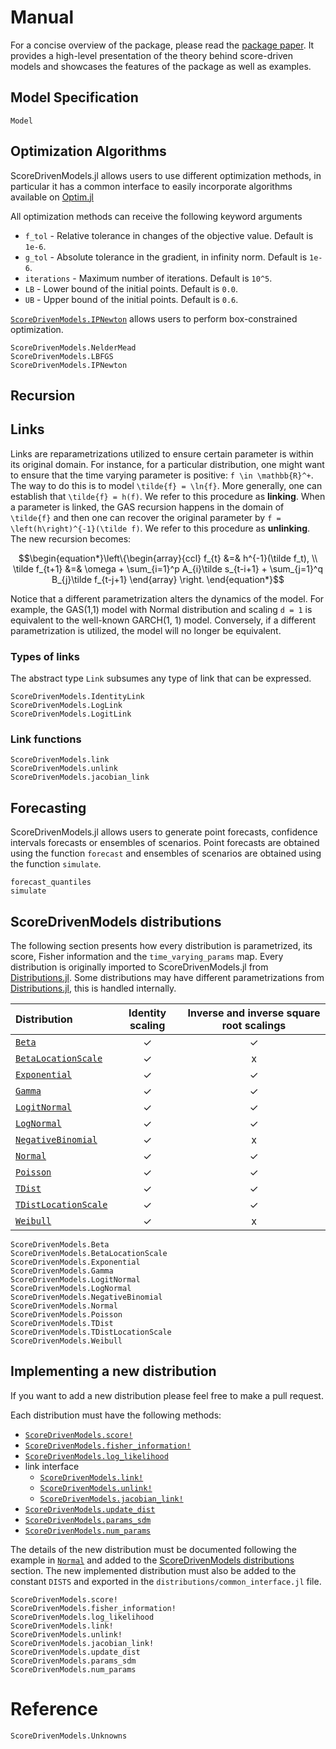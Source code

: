 # Manual

For a concise overview of the package, please read the [package paper](https://arxiv.org/abs/2008.05506). 
It provides a high-level presentation of the theory behind score-driven models and showcases the features of the package as well as examples.

## Model Specification

```@docs
Model
```

## Optimization Algorithms

ScoreDrivenModels.jl allows users to use different optimization methods, in particular
it has a common interface to easily incorporate algorithms available on [Optim.jl](https://github.com/JuliaNLSolvers/Optim.jl)

All optimization methods can receive the following keyword arguments
* `f_tol` - Relative tolerance in changes of the objective value. Default is `1e-6`.
* `g_tol` - Absolute tolerance in the gradient, in infinity norm. Default is `1e-6`.
* `iterations` - Maximum number of iterations. Default is `10^5`.
* `LB` - Lower bound of the initial points. Default is `0.0`.
* `UB` - Upper bound of the initial points. Default is `0.6`.

[`ScoreDrivenModels.IPNewton`](@ref) allows users to perform box-constrained optimization.

```@docs
ScoreDrivenModels.NelderMead
ScoreDrivenModels.LBFGS
ScoreDrivenModels.IPNewton
```

## Recursion

## Links

Links are reparametrizations utilized to ensure certain parameter is within its original domain. 
For instance, for a particular distribution, one might want to ensure that the time varying 
parameter is positive: ``f \in \mathbb{R}^+``. The way to do this is to model ``\tilde{f} = \ln{f}``. 
More generally, one can establish that ``\tilde{f} = h(f)``. We refer to this procedure as 
**linking**. When a parameter is linked, the GAS recursion happens in the domain of ``\tilde{f}`` 
and then one can recover the original parameter by ``f = \left(h\right)^{-1}(\tilde f)``. 
We refer to this procedure as **unlinking**. The new recursion becomes:

```math
\begin{equation*}\left\{\begin{array}{ccl}
    f_{t} &=& h^{-1}(\tilde f_t), \\
    \tilde f_{t+1} &=& \omega + \sum_{i=1}^p A_{i}\tilde s_{t-i+1} + \sum_{j=1}^q B_{j}\tilde f_{t-j+1}
    \end{array}
    \right.
\end{equation*}
```

Notice that a different parametrization alters the dynamics of the model. For example, 
the GAS(1,1) model with Normal distribution and scaling ``d = 1`` is equivalent to the well-known 
GARCH(1, 1) model. Conversely, if a different parametrization is utilized, the model will 
no longer be equivalent.

### Types of links

The abstract type `Link` subsumes any type of link that can be expressed.

```@docs
ScoreDrivenModels.IdentityLink
ScoreDrivenModels.LogLink
ScoreDrivenModels.LogitLink
```

### Link functions

```@docs
ScoreDrivenModels.link
ScoreDrivenModels.unlink
ScoreDrivenModels.jacobian_link
```

## Forecasting

ScoreDrivenModels.jl allows users to generate point forecasts, confidence intervals 
forecasts or ensembles of scenarios. Point forecasts are obtained using the function `forecast` 
and ensembles of scenarios are obtained using the function `simulate`.

```@docs
forecast_quantiles
simulate
```

## ScoreDrivenModels distributions

The following section presents how every distribution is parametrized, its score, Fisher information
and the `time_varying_params` map. Every distribution is originally imported to ScoreDrivenModels.jl
from [Distributions.jl](https://github.com/JuliaStats/Distributions.jl). Some distributions may have different
parametrizations from [Distributions.jl](https://github.com/JuliaStats/Distributions.jl),
this is handled internally.

| Distribution | Identity scaling | Inverse and inverse square root scalings |
| :------- |:---------------:|:--------------------:|
|[`Beta`](@ref)| ✓ | ✓  |
|[`BetaLocationScale`](@ref)| ✓ |  x  |
|[`Exponential`](@ref)| ✓ | ✓  |
|[`Gamma`](@ref)| ✓ | ✓  |
|[`LogitNormal`](@ref)| ✓ | ✓  |
|[`LogNormal`](@ref)| ✓ | ✓  |
|[`NegativeBinomial`](@ref)| ✓ |  x  |
|[`Normal`](@ref)| ✓ | ✓  |
|[`Poisson`](@ref)| ✓ | ✓  |
|[`TDist`](@ref)| ✓ | ✓  |
|[`TDistLocationScale`](@ref)| ✓ | ✓  |
|[`Weibull`](@ref)| ✓ |  x  |


```@docs
ScoreDrivenModels.Beta
ScoreDrivenModels.BetaLocationScale
ScoreDrivenModels.Exponential
ScoreDrivenModels.Gamma
ScoreDrivenModels.LogitNormal
ScoreDrivenModels.LogNormal
ScoreDrivenModels.NegativeBinomial
ScoreDrivenModels.Normal
ScoreDrivenModels.Poisson
ScoreDrivenModels.TDist
ScoreDrivenModels.TDistLocationScale
ScoreDrivenModels.Weibull
```

## Implementing a new distribution

If you want to add a new distribution please feel free to make a pull request.

Each distribution must have the following methods:
* [`ScoreDrivenModels.score!`](@ref)
* [`ScoreDrivenModels.fisher_information!`](@ref)
* [`ScoreDrivenModels.log_likelihood`](@ref)
* link interface
    * [`ScoreDrivenModels.link!`](@ref)
    * [`ScoreDrivenModels.unlink!`](@ref)
    * [`ScoreDrivenModels.jacobian_link!`](@ref)
* [`ScoreDrivenModels.update_dist`](@ref)
* [`ScoreDrivenModels.params_sdm`](@ref)
* [`ScoreDrivenModels.num_params`](@ref)

The details of the new distribution must be documented following the example in
[`Normal`](@ref) and added to the [ScoreDrivenModels distributions](@ref) section.
The new implemented distribution must also be added to the constant `DISTS` and exported in the
`distributions/common_interface.jl` file.

```@docs
ScoreDrivenModels.score!
ScoreDrivenModels.fisher_information!
ScoreDrivenModels.log_likelihood
ScoreDrivenModels.link!
ScoreDrivenModels.unlink!
ScoreDrivenModels.jacobian_link!
ScoreDrivenModels.update_dist
ScoreDrivenModels.params_sdm
ScoreDrivenModels.num_params
```

# Reference

```@docs
ScoreDrivenModels.Unknowns
```

